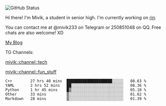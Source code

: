 ![GitHub Status](https://github-readme-stats.vercel.app/api?show_icons=true&username=Mivik)

Hi there! I'm Mivik, a student in senior high. I'm currently working on [rin](https://github.com/Mivik/rin).

You can contact me at @mivik233 on Telegram or 250851048 on QQ. Free chats are also welcome! XD

[My Blog](https://mivik.gitee.io)

TG Channels:

[mivik::channel::tech](https://t.me/mivik_channel_tech/)

[mivik::channel::fun_stuff](https://t.me/mivik_channel_fun_stuff/)

<!--START_SECTION:waka-->
```text
C++        27 hrs 40 mins  ████████████████████░░░░░   80.63 % 
YAML       2 hrs 52 mins   ██░░░░░░░░░░░░░░░░░░░░░░░   08.36 % 
Python     1 hr 45 mins    █▒░░░░░░░░░░░░░░░░░░░░░░░   05.10 % 
Other      33 mins         ▒░░░░░░░░░░░░░░░░░░░░░░░░   01.62 % 
Markdown   28 mins         ▒░░░░░░░░░░░░░░░░░░░░░░░░   01.39 % 
```
<!--END_SECTION:waka-->
